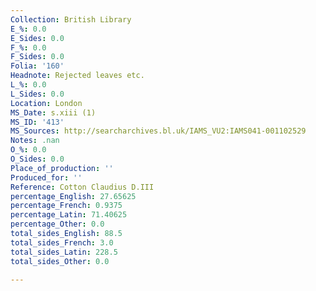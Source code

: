 ```yaml
---
Collection: British Library
E_%: 0.0
E_Sides: 0.0
F_%: 0.0
F_Sides: 0.0
Folia: '160'
Headnote: Rejected leaves etc.
L_%: 0.0
L_Sides: 0.0
Location: London
MS_Date: s.xiii (1)
MS_ID: '413'
MS_Sources: http://searcharchives.bl.uk/IAMS_VU2:IAMS041-001102529
Notes: .nan
O_%: 0.0
O_Sides: 0.0
Place_of_production: ''
Produced_for: ''
Reference: Cotton Claudius D.III
percentage_English: 27.65625
percentage_French: 0.9375
percentage_Latin: 71.40625
percentage_Other: 0.0
total_sides_English: 88.5
total_sides_French: 3.0
total_sides_Latin: 228.5
total_sides_Other: 0.0

---
```

